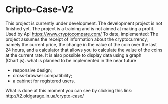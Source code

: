 # Cripto-Case-V2
This project is currently under development. The development project is not finished yet.
The project is a training and is not aimed at making a profit. Used by Api https://www.cryptocompare.com/
To date, implemented:
The project assumes the receipt of information about the cryptocurrency, namely the current price, the change in the value of the coin over the last 24 hours, and a calculator that allows you to calculate the value of the coins at the current rate. It is also possible to display data using a graph (Chart.js).
what is planned to be implemented in the near future
 - responsive design;
 - cross-browser compatibility;
 - a cabinet for registered users.
 
 What is done at this moment you can see by clicking this link:
 http://t2.oldgarage.in.ua/crypto-case/
 
